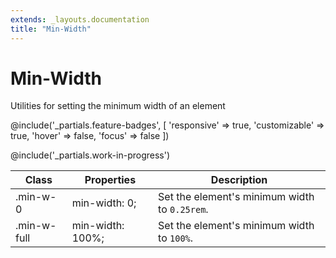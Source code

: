 ```yaml
---
extends: _layouts.documentation
title: "Min-Width"
---
```


# Min-Width

<div class="text-xl text-slate-light mb-4">
    Utilities for setting the minimum width of an element
</div>

@include('_partials.feature-badges', [
    'responsive' => true,
    'customizable' => true,
    'hover' => false,
    'focus' => false
])

@include('_partials.work-in-progress')

<div class="border-t border-grey-lighter">
    <table class="w-full text-left" style="border-collapse: collapse;">
        <colgroup>
            <col class="w-1/5">
            <col class="w-1/3">
            <col>
        </colgroup>
        <thead>
          <tr>
              <th class="text-sm font-semibold text-grey-darker p-2 bg-grey-lightest">Class</th>
              <th class="text-sm font-semibold text-grey-darker p-2 bg-grey-lightest">Properties</th>
              <th class="text-sm font-semibold text-grey-darker p-2 bg-grey-lightest">Description</th>
          </tr>
        </thead>
        <tbody class="align-baseline">
            <tr>
                <td class="p-2 border-t border-smoke font-mono text-xs text-purple-dark">.min-w-0</td>
                <td class="p-2 border-t border-smoke font-mono text-xs text-blue-dark">min-width: 0;</td>
                <td class="p-2 border-t border-smoke text-sm text-grey-darker">Set the element's minimum width to <code>0.25rem</code>.</td>
            </tr>
            <tr>
                <td class="p-2 border-t border-smoke-light font-mono text-xs text-purple-dark">.min-w-full</td>
                <td class="p-2 border-t border-smoke-light font-mono text-xs text-blue-dark">min-width: 100%;</td>
                <td class="p-2 border-t border-smoke-light text-sm text-grey-darker">Set the element's minimum width to <code>100%</code>.</td>
            </tr>
        </tbody>
    </table>
</div>

